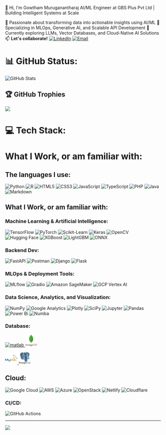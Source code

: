 👋 Hi, I'm Gowtham Muruganantharaj
AI/ML Engineer at GBS Plus Pvt Ltd | Building Intelligent Systems at Scale

🔹 Passionate about transforming data into actionable insights using AI/ML
🔹 Specializing in MLOps, Generative AI, and Scalable API Development
🔹 Currently exploring LLMs, Vector Databases, and Cloud-Native AI Solutions  
📫 **Let's collaborate!** [![LinkedIn](https://img.shields.io/badge/LinkedIn-0A66C2?style=for-the-badge&logo=linkedin&logoColor=white)](https://www.linkedin.com/in/gowtham-muruganantharaj-7532b820b) [![Email](https://img.shields.io/badge/Email-D14836?style=for-the-badge&logo=gmail&logoColor=white)](mailto:gowthamfutureai@gmail.com)


# 📊 GitHub Status:
![GitHub Stats](https://github-readme-stats.vercel.app/api?username=gowthambalan&show_icons=true&hide_title=true&count_private=true&theme=radical)




## 🏆 GitHub Trophies
![](https://github-profile-trophy.vercel.app/?username=gowthambalan&theme=radical&no-frame=true&no-bg=true&margin-w=40)

# 💻 Tech Stack:<h1 align="left">What I Work, or am familiar with:</h1>


<h2 align="left">The languages I use:</h2>



![Python](https://img.shields.io/badge/python-3670A0?style=for-the-badge&logo=python&logoColor=ffdd54) ![R](https://img.shields.io/badge/r-%23276DC3.svg?style=for-the-badge&logo=r&logoColor=white) ![HTML5](https://img.shields.io/badge/html5-%23E34F26.svg?style=for-the-badge&logo=html5&logoColor=white)  ![CSS3](https://img.shields.io/badge/css3-%231572B6.svg?style=for-the-badge&logo=css3&logoColor=white) ![JavaScript](https://img.shields.io/badge/javascript-%23323330.svg?style=for-the-badge&logo=javascript&logoColor=%23F7DF1E) ![TypeScript](https://img.shields.io/badge/typescript-%23007ACC.svg?style=for-the-badge&logo=typescript&logoColor=white) ![PHP](https://img.shields.io/badge/php-%23777BB4.svg?style=for-the-badge&logo=php&logoColor=white) ![Java](https://img.shields.io/badge/java-%23ED8B00.svg?style=for-the-badge&logo=java&logoColor=white) ![Markdown](https://img.shields.io/badge/markdown-%23000000.svg?style=for-the-badge&logo=markdown&logoColor=white) 

<h2 align="left">What I Work, or am familiar with:</h2>



<h3 align="left">Machine Learning & Artificial Intelligence:</h3>

![TensorFlow](https://img.shields.io/badge/TensorFlow-%23FF6F00.svg?style=for-the-badge&logo=tensorflow&logoColor=white)
![PyTorch](https://img.shields.io/badge/PyTorch-%23EE4C2C.svg?style=for-the-badge&logo=pytorch&logoColor=white)
![Scikit-Learn](https://img.shields.io/badge/scikit_learn-%23F7931E.svg?style=for-the-badge&logo=scikit-learn&logoColor=white)
![Keras](https://img.shields.io/badge/Keras-%23D00000.svg?style=for-the-badge&logo=keras&logoColor=white)
![OpenCV](https://img.shields.io/badge/OpenCV-%23white.svg?style=for-the-badge&logo=opencv&logoColor=black)
![Hugging Face](https://img.shields.io/badge/HuggingFace-%23FFD21F.svg?style=for-the-badge&logo=huggingface&logoColor=black)
![XGBoost](https://img.shields.io/badge/XGBoost-%230C55A5.svg?style=for-the-badge&logo=xgboost&logoColor=white)
![LightGBM](https://img.shields.io/badge/LightGBM-%23137A43.svg?style=for-the-badge&logo=lightgbm&logoColor=white)
![ONNX](https://img.shields.io/badge/ONNX-%230077B5.svg?style=for-the-badge&logo=onnx&logoColor=white)



<h3 align="left">Backend Dev:</h3>


![FastAPI](https://img.shields.io/badge/FastAPI-005571?style=for-the-badge&logo=fastapi)
![Postman](https://img.shields.io/badge/Postman-FF6C37?style=for-the-badge&logo=postman&logoColor=white)
![Django](https://img.shields.io/badge/django-%23092E20.svg?style=for-the-badge&logo=django&logoColor=white)
![Flask](https://img.shields.io/badge/Flask-%23000000.svg?style=for-the-badge&logo=flask&logoColor=white)



<h3 align="left">MLOps & Deployment Tools:</h3>


![MLflow](https://img.shields.io/badge/MLflow-%23010243.svg?style=for-the-badge&logo=mlflow&logoColor=white)
![Gradio](https://img.shields.io/badge/Gradio-%2300bfff.svg?style=for-the-badge&logo=gradio&logoColor=white)
![Amazon SageMaker](https://img.shields.io/badge/Amazon_SageMaker-%23232F3E.svg?style=for-the-badge&logo=amazon-aws&logoColor=white)
![GCP Vertex AI](https://img.shields.io/badge/Vertex_AI-%234285F4.svg?style=for-the-badge&logo=google-cloud&logoColor=white)


<h3 align="left">Data Science, Analytics, and Visualization:</h3>


![NumPy](https://img.shields.io/badge/numpy-%23013243.svg?style=for-the-badge&logo=numpy&logoColor=white) ![Google Analytics](https://img.shields.io/badge/google_analytics-%23FF9900.svg?style=for-the-badge&logo=googleanalytics&logoColor=white)
![Plotly](https://img.shields.io/badge/Plotly-%233F4F75.svg?style=for-the-badge&logo=plotly&logoColor=white) ![SciPy](https://img.shields.io/badge/SciPy-%230C55A5.svg?style=for-the-badge&logo=scipy&logoColor=%white) ![Jupyter](https://img.shields.io/badge/jupyter-%23FF6F00.svg?style=for-the-badge&logo=jupyter&logoColor=white) ![Pandas](https://img.shields.io/badge/pandas-%23150458.svg?style=for-the-badge&logo=pandas&logoColor=white)![Power Bi](https://img.shields.io/badge/power_bi-F2C811?style=for-the-badge&logo=powerbi&logoColor=black)
![Numba](https://img.shields.io/badge/Numba-%232081E2.svg?style=for-the-badge&logo=numba&logoColor=white)



<h3 align="left">Database:</h3>
<p align="left"> <a href="https://www.mathworks.com/" target="_blank" rel="noreferrer"> <img src="https://upload.wikimedia.org/wikipedia/commons/2/21/Matlab_Logo.png" alt="matlab" width="40" height="40"/> </a> 
<a href="https://www.mongodb.com/" target="_blank" rel="noreferrer"> <img src="https://raw.githubusercontent.com/devicons/devicon/master/icons/mongodb/mongodb-original-wordmark.svg" alt="mongodb" width="40" height="40"/> </a> 

<a href="https://www.mysql.com/" target="_blank" rel="noreferrer"> <img src="https://raw.githubusercontent.com/devicons/devicon/master/icons/mysql/mysql-original-wordmark.svg" alt="mysql" width="40" height="40"/> </a> 
<a href="https://www.postgresql.org" target="_blank" rel="noreferrer"> <img src="https://raw.githubusercontent.com/devicons/devicon/master/icons/postgresql/postgresql-original-wordmark.svg" alt="postgresql" width="40" height="40"/> </a> 



<h2 align="left">Cloud:</h2>

![Google Cloud](https://img.shields.io/badge/GoogleCloud-%234285F4.svg?style=for-the-badge&logo=google-cloud&logoColor=white)  ![AWS](https://img.shields.io/badge/AWS-%23FF9900.svg?style=for-the-badge&logo=amazon-aws&logoColor=white) ![Azure](https://img.shields.io/badge/azure-%230072C6.svg?style=for-the-badge&logo=azure-devops&logoColor=white)  ![OpenStack](https://img.shields.io/badge/Oracle-F80000?style=for-the-badge&logo=oracle&logoColor=white) ![Netlify](https://img.shields.io/badge/netlify-%23000000.svg?style=for-the-badge&logo=netlify&logoColor=#00C7B7)  ![Cloudflare](https://img.shields.io/badge/Cloudflare-F38020?style=for-the-badge&logo=Cloudflare&logoColor=white) 



<h3 align="left">CI/CD:</h3>

![GitHub Actions](https://img.shields.io/badge/github%20actions-%232671E5.svg?style=for-the-badge&logo=githubactions&logoColor=white)





---
[![](https://visitcount.itsvg.in/api?id=gowtham&icon=0&color=0)](https://visitcount.itsvg.in)


